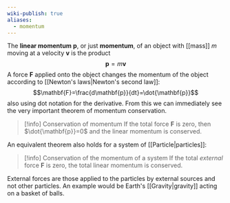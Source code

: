 ```yaml
---
wiki-publish: true
aliases:
  - momentum
---
```

The **linear momentum** $\mathbf{p}$, or just **momentum**, of an object with [[mass]] $m$ moving at a velocity $\mathbf{v}$ is the product
$$\mathbf{p}=m\mathbf{v}$$
A force $\mathbf{F}$ applied onto the object changes the momentum of the object according to [[Newton's laws|Newton's second law]]:
$$\mathbf{F}=\frac{d\mathbf{p}}{dt}=\dot{\mathbf{p}}$$
also using dot notation for the derivative. From this we can immediately see the very important theorem of momentum conservation.

> [!info] Conservation of momentum
> If the total force $\mathbf{F}$ is zero, then $\dot{\mathbf{p}}=0$ and the linear momentum is conserved.

An equivalent theorem also holds for a system of [[Particle|particles]]:

> [!info] Conservation of the momentum of a system
> If the total *external* force $\mathbf{F}$ is zero, the total linear momentum is conserved.

External forces are those applied to the particles by external sources and not other particles. An example would be Earth's [[Gravity|gravity]] acting on a basket of balls.